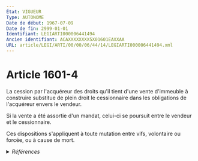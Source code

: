 ```yaml
---
État: VIGUEUR
Type: AUTONOME
Date de début: 1967-07-09
Date de fin: 2999-01-01
Identifiant: LEGIARTI000006441494
Ancien identifiant: ACAXXXXXXXX5X01601EAXXAA
URL: article/LEGI/ARTI/00/00/06/44/14/LEGIARTI000006441494.xml
---
```


<h1>Article 1601-4</h1>

La cession par l'acquéreur des droits qu'il tient d'une vente d'immeuble à
construire substitue de plein droit le cessionnaire dans les obligations de
l'acquéreur envers le vendeur.<br />

Si la vente a été assortie d'un mandat, celui-ci se poursuit entre le vendeur et
le cessionnaire.<br />

Ces dispositions s'appliquent à toute mutation entre vifs, volontaire ou forcée,
ou à cause de mort.


<details>
  <summary><em>Références</em></summary>

  <h2>Articles faisant référence à l'article</h2>
  
  <ul>
    <li>
      <a href="https://legal.tricoteuses.fr//redirection/LEGIARTI000006818560?vers=git&vers=legifrance">Code de l'urbanisme - article R*315-2 AUTONOME MODIFIE, en vigueur du 1981-03-11 au 1986-04-01</a> CITATION source
    </li>
    <li>
      <a href="https://legal.tricoteuses.fr//redirection/LEGIARTI000006818561?vers=git&vers=legifrance">Code de l'urbanisme - article R*315-2 AUTONOME MODIFIE, en vigueur du 1986-04-01 au 1992-09-11</a> CITATION source
    </li>
    <li>
      <a href="https://legal.tricoteuses.fr//redirection/LEGIARTI000006818559?vers=git&vers=legifrance">Code de l'urbanisme - article R*315-2 AUTONOME MODIFIE, en vigueur du 1978-01-01 au 1981-03-11</a> CITATION source
    </li>
    <li>
      <a href="https://legal.tricoteuses.fr//redirection/LEGIARTI000006824585?vers=git&vers=legifrance">Code de la construction et de l'habitation - article L261-4 AUTONOME VIGUEUR, en vigueur depuis le 2006-07-16</a> PILOTE_SUIVEUR source
    </li>
  </ul>
  
  <h2>Textes faisant référence à l'article</h2>
  
  <ul>
    <li>
      <a href="https://legal.tricoteuses.fr//redirection/JORFTEXT000000756730?vers=git&vers=legifrance">Ordonnance no 98-774 du 2 septembre 1998 portant extension et adaptation aux départements, collectivités territoriales et territoires d'outre-mer de dispositions concernant le droit civil, le droit commercial et certaines activités libérales</a> SPEC_APPLI cible
    </li>
  </ul>
  
  <h2>Références faites par l'article</h2>
  
  <ul>
    <li>
      1998-09-02 SPEC_APPLI source <a href="https://legal.tricoteuses.fr//redirection/JORFTEXT000000756730?vers=git&vers=legifrance">Ordonnance no 98-774 du 2 septembre 1998 portant extension et adaptation aux départements, collectivités territoriales et territoires d'outre-mer de dispositions concernant le droit civil, le droit commercial et certaines activités libérales</a>
    </li>
    <li>
      2999-01-01 CITATION cible <a href="https://legal.tricoteuses.fr//redirection/LEGIARTI000006818561?vers=git&vers=legifrance">Code de l'urbanisme - article R*315-2 AUTONOME MODIFIE, en vigueur du 1986-04-01 au 1992-09-11</a>
    </li>
    <li>
      2999-01-01 PILOTE_SUIVEUR cible <a href="https://legal.tricoteuses.fr//redirection/LEGIARTI000006824585?vers=git&vers=legifrance">Code de la construction et de l'habitation - article L261-4 AUTONOME VIGUEUR, en vigueur depuis le 2006-07-16</a>
    </li>
    <li>
      CODIFICATION source Loi 1804-03-06
    </li>
  </ul>
</details>
